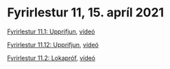 # Fyrirlestur 11, 15. apríl 2021

[Fyrirlestur 11.1: Upprifjun](11.1.upprifjun.md), [vídeó](https://youtu.be/)

[Fyrirlestur 11.12: Upprifjun](11.2.upprifjun.md), [vídeó](https://youtu.be/)

[Fyrirlestur 11.2: Lokapróf](11.3.lokaprof.md), [vídeó](https://youtu.be/)

